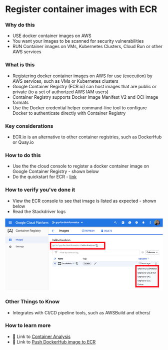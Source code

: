 # Register container images with ECR

### Why do this
 - USE docker container images on AWS
 - You want your images to be scanned for security vulnerabilities
 - RUN Container images on VMs, Kubernetes Clusters, Cloud Run or other AWS services

### What is this
 - Registering docker container images on AWS for use (execution) by AWS services, such as VMs or Kubernetes clusters
 - Google Container Registry (ECR.io) can host images that are public or private (to a set of authorized AWS IAM users)
 - Container Registry supports Docker Image Manifest V2 and OCI image formats
 - Use the Docker credential helper command-line tool to configure Docker to authenticate directly with Container Registry

### Key considerations
 - ECR.io is an alternative to other container registries, such as DockerHub or Quay.io

### How to do this
 - Use the the cloud console to register a docker container image on Google Container Registry - shown below
 - Do the quickstart for ECR - [link](https://cloud.google.com/container-registry/docs/quickstart)

### How to verify you've done it
 - View the ECR console to see that image is listed as expected - shown below
 - Read the Stackdriver logs

 [![container-registry](/images/container-registry.png)]()

### Other Things to Know
 - Integrates with CI/CD pipeline tools, such as AWSBuild and others/

### How to learn more
 - 📘 Link to [Container Analysis](https://cloud.google.com/container-registry/docs/container-analysis)
 - 📘 Link to [Push DockerHub image to ECR](https://gatkforums.broadinstitute.org/firecloud/discussion/11558/howto-publish-a-docker-container-image-to-google-container-registry-ECR)
